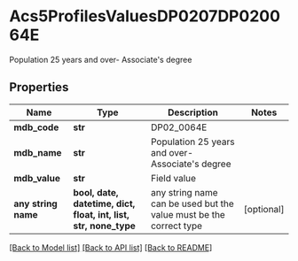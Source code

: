 # Acs5ProfilesValuesDP0207DP020064E

Population 25 years and over- Associate's degree

## Properties
Name | Type | Description | Notes
------------ | ------------- | ------------- | -------------
**mdb_code** | **str** | DP02_0064E | 
**mdb_name** | **str** | Population 25 years and over- Associate&#39;s degree | 
**mdb_value** | **str** | Field value | 
**any string name** | **bool, date, datetime, dict, float, int, list, str, none_type** | any string name can be used but the value must be the correct type | [optional]

[[Back to Model list]](../README.md#documentation-for-models) [[Back to API list]](../README.md#documentation-for-api-endpoints) [[Back to README]](../README.md)


